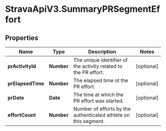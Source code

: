 # StravaApiV3.SummaryPRSegmentEffort

## Properties
Name | Type | Description | Notes
------------ | ------------- | ------------- | -------------
**prActivityId** | **Number** | The unique identifier of the activity related to the PR effort. | [optional] 
**prElapsedTime** | **Number** | The elapsed time ot the PR effort. | [optional] 
**prDate** | **Date** | The time at which the PR effort was started. | [optional] 
**effortCount** | **Number** | Number of efforts by the authenticated athlete on this segment. | [optional] 


